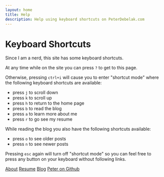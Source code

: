 ```yaml
---
layout: home
title: Help
description: Help using keyboard shortcuts on PeterDebelak.com
---
```


<h1 class="lead">Keyboard Shortcuts</h1>

Since I am a nerd, this site has some keyboard shortcuts.

At any time while on the site you can press `?` to get to this page.

Otherwise, pressing `ctrl+i` will cause you to enter "shortcut mode" where the
following keyboard shortcuts are available:

* press `j` to scroll down
* press `k` to scroll up
* press `h` to return to the home page
* press `b` to read the blog
* press `a` to learn more about me
* press `r` to go see my resume

While reading the blog you also have the following shortcuts available:

* press `o` to see older posts
* press `n` to see newer posts

Pressing `esc` again will turn off "shortcut mode" so you can feel free to
press any button on your keyboard without following links.

<div class="hide">
  <a id="about" href="/about/">About</a>
  <a id="resume" href="/resume/">Resume</a>
  <a id="blog" href="/blog/posts">Blog</a>
  <a id="github" href="https://github.com/pdebelak">Peter on Github</a>
</div>
